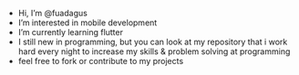 - Hi, I’m @fuadagus
- I’m interested in mobile development
- I’m currently learning flutter
- I still new in programming, but you can look at my repository that i work hard every night to increase my skills & problem solving at programming
- feel free to fork or contribute to my projects 
